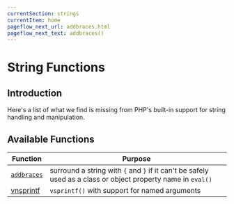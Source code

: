 ```yaml
---
currentSection: strings
currentItem: home
pageflow_next_url: addbraces.html
pageflow_next_text: addbraces()
---
```


# String Functions

## Introduction

Here's a list of what we find is missing from PHP's built-in support for string handling and manipulation.

## Available Functions

Function | Purpose
---------|--------
[`addbraces`](addbraces.html) | surround a string with `{` and `}` if it can't be safely used as a class or object property name in `eval()`
[vnsprintf](vnsprintf.html) | `vsprintf()` with support for named arguments
